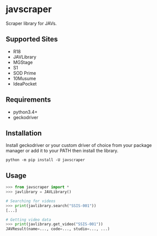 # javscraper
Scraper library for JAVs.

## Supported Sites
- R18
- JAVLibrary
- MGStage
- S1
- SOD Prime
- 10Musume
- IdeaPocket

## Requirements
- python3.4+
- geckodriver

## Installation
Install geckodriver or your custom driver of choice from
your package manager or add it to your PATH then install
the library.
```commandline
python -m pip install -U javscraper
```

## Usage
```python
>>> from javscraper import *
>>> javlibrary = JAVLibrary()

# Searching for videos
>>> print(javlibrary.search("SSIS-001"))
[...]

# Getting video data
>>> print(javlibrary.get_video("SSIS-001"))
JAVResult(name=..., code=..., studio=..., ...)
```
